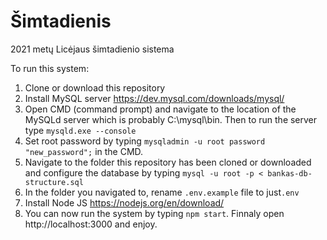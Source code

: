 # Šimtadienis

2021 metų Licėjaus šimtadienio sistema

To run this system:
1. Clone or download this repository
2. Install MySQL server https://dev.mysql.com/downloads/mysql/
3. Open CMD (command prompt) and navigate to the location of the MySQLd server which is probably C:\mysql\bin. Then to run the server type `mysqld.exe --console`
4. Set root password by typing `mysqladmin -u root password "new_password";` in the CMD.
5. Navigate to the folder this repository has been cloned or downloaded and configure the database by typing `mysql -u root -p < bankas-db-structure.sql`
6. In the folder you navigated to, rename `.env.example` file to just`.env`
7. Install Node JS https://nodejs.org/en/download/
8. You can now run the system by typing `npm start`. Finnaly open http://localhost:3000 and enjoy.
